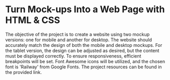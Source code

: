 # Turn Mock-ups Into a Web Page with HTML & CSS

The objective of the project is to create a website using two mockup versions: one for mobile and another for desktop. The website should accurately match the design of both the mobile and desktop mockups. For the tablet version, the design can be adjusted as desired, but the content must be displayed correctly. To ensure responsiveness, efficient breakpoints will be set. Font Awesome icons will be utilized, and the chosen font is 'Railway' from Google Fonts. The project resources can be found in the provided link.
